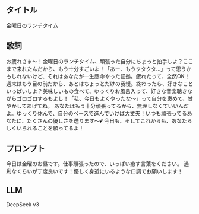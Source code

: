 ## タイトル

金曜日のランチタイム

## 歌詞

お疲れさま～！金曜日のランチタイム、頑張った自分にちょっと拍手しよ？ここまで来れたんだから、もう十分すごいよ！「あー、もうクタクタ…」って思うかもしれないけど、それはあなたが一生懸命やった証拠。疲れたって、全然OK！
週末はもう目の前だから、あとはちょっとだけの我慢。終わったら、好きなこといっぱいしよ？美味しいもの食べて、ゆっくりお風呂入って、好きな音楽聴きながらゴロゴロするもよし！「私、今日もよくやったな～」って自分を褒めて、甘やかしてあげてね。
あなたはもう十分頑張ってるから、無理しなくていいんだよ。ゆっくり休んで、自分のペースで進んでいけば大丈夫！いつも頑張ってるあなたに、たくさんの優しさを送ります～💕
今日も、そしてこれからも、あなたらしくいられることを願ってるよ！

## プロンプト

今日は金曜のお昼です。仕事頑張ったので、いっぱい癒す言葉をください。
過剰なくらいが丁度良いです！優しく身近にいるような口調でお願いします！

## LLM

DeepSeek v3
